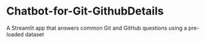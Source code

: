 # Chatbot-for-Git-GithubDetails

A Streamlit app that answers common Git and GitHub questions using a pre-loaded dataset
